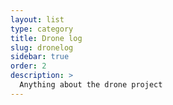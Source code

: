 ```yaml
---
layout: list
type: category
title: Drone log
slug: dronelog
sidebar: true
order: 2
description: >
  Anything about the drone project
---
```

